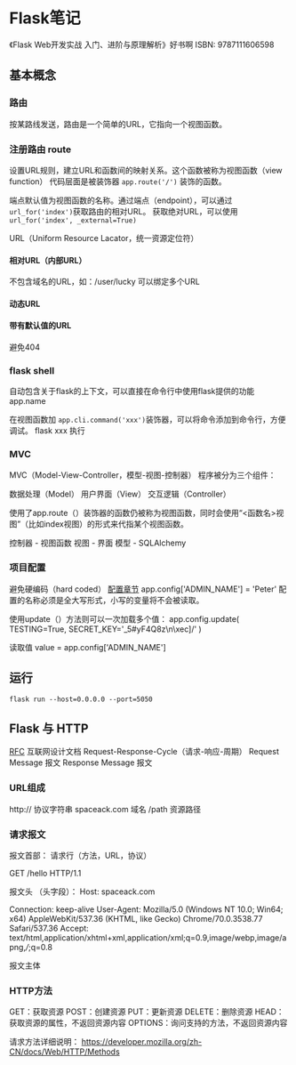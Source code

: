 # Flask笔记

《Flask Web开发实战 入门、进阶与原理解析》好书啊
ISBN: 9787111606598

## 基本概念
### 路由
按某路线发送，路由是一个简单的URL，它指向一个视图函数。

### 注册路由 route
设置URL规则，建立URL和函数间的映射关系。这个函数被称为视图函数（view function）
代码层面是被装饰器 `app.route('/')` 装饰的函数。

端点默认值为视图函数的名称。通过端点（endpoint），可以通过`url_for('index')`获取路由的相对URL。 获取绝对URL，可以使用`url_for('index', _external=True)`

URL（Uniform Resource Lacator，统一资源定位符）

#### 相对URL（内部URL）
不包含域名的URL，如：/user/lucky
可以绑定多个URL

#### 动态URL

#### 带有默认值的URL
避免404

### flask shell
自动包含关于flask的上下文，可以直接在命令行中使用flask提供的功能
app.name

在视图函数加 `app.cli.command('xxx')`装饰器，可以将命令添加到命令行，方便调试。
flask xxx 执行

### MVC
MVC（Model-View-Controller，模型-视图-控制器）
程序被分为三个组件：

  数据处理（Model）
  用户界面（View）
  交互逻辑（Controller）

使用了app.route（）装饰器的函数仍被称为视图函数，同时会使用“<函数名>视图”（比如index视图）的形式来代指某个视图函数。

  控制器 - 视图函数
  视图  - 界面
  模型 - SQLAlchemy

### 项目配置
避免硬编码（hard coded）
[配置章节](flask.pocoo.org/docs/latest/config/)
app.config['ADMIN_NAME'] = 'Peter'
配置的名称必须是全大写形式，小写的变量将不会被读取。

使用update（）方法则可以一次加载多个值：
app.config.update(
    TESTING=True,
    SECRET_KEY='_5#yF4Q8z\n\xec]/'
)

读取值
value = app.config['ADMIN_NAME']

## 运行
`flask run --host=0.0.0.0 --port=5050`

## Flask 与 HTTP
[RFC](https://www.ietf.org/rfc/) 互联网设计文档
Request-Response-Cycle（请求-响应-周期）
Request Message 报文
Response Message 报文

### URL组成
http:// 协议字符串
spaceack.com 域名
/path   资源路径

### 请求报文

报文首部： 请求行（方法，URL，协议）

GET /hello HTTP/1.1

报文头 （头字段）： Host: spaceack.com

  Connection: keep-alive
  User-Agent: Mozilla/5.0 (Windows NT 10.0; Win64; x64) AppleWebKit/537.36 (KHTML, like Gecko) Chrome/70.0.3538.77 Safari/537.36
  Accept: text/html,application/xhtml+xml,application/xml;q=0.9,image/webp,image/apng,*/*;q=0.8

报文主体

### HTTP方法
GET：获取资源
POST：创建资源
PUT：更新资源
DELETE：删除资源
HEAD：获取资源的属性，不返回资源内容
OPTIONS：询问支持的方法，不返回资源内容

请求方法详细说明：
https://developer.mozilla.org/zh-CN/docs/Web/HTTP/Methods
[](https://www.iana.org/assignments/message-headers/message-headers.xhtml)
